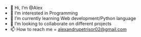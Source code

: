 - 👋 Hi, I’m @Alex
- 👀 I’m interested in Programming
- 🌱 I’m currently learning Web development/Python language
- 💞️ I’m looking to collaborate on different projects
- 📫 How to reach me = alexandrupetrisor02@gmail.com
<!---
Alex870209/Alex870209 is a ✨ special ✨ repository because its `README.md` (this file) appears on your GitHub profile.
You can click the Preview link to take a look at your changes.
--->
